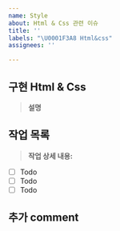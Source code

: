 ```yaml
---
name: Style
about: Html & Css 관련 이슈
title: ''
labels: "\U0001F3A8 Html&css"
assignees: ''

---
```


## 구현 Html & Css

> **설명**

## 작업 목록

> **작업 상세 내용:**
  - [ ] Todo 
  - [ ] Todo 
  - [ ] Todo 

## 추가 comment
>
